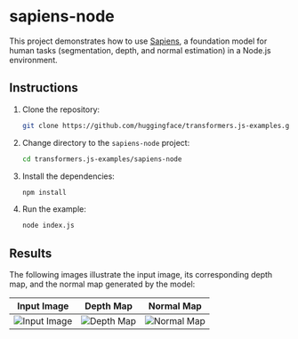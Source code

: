 # sapiens-node

This project demonstrates how to use [Sapiens](https://github.com/facebookresearch/sapiens), a foundation model for human tasks (segmentation, depth, and normal estimation) in a Node.js environment.

## Instructions

1. Clone the repository:
   ```sh
   git clone https://github.com/huggingface/transformers.js-examples.git
   ```
2. Change directory to the `sapiens-node` project:
   ```sh
   cd transformers.js-examples/sapiens-node
   ```
3. Install the dependencies:
   ```sh
   npm install
   ```
4. Run the example:
   ```sh
   node index.js
   ```

## Results

The following images illustrate the input image, its corresponding depth map, and the normal map generated by the model:

| Input Image                        | Depth Map                        | Normal Map                         |
| ---------------------------------- | -------------------------------- | ---------------------------------- |
| ![Input Image](./assets/image.jpg) | ![Depth Map](./assets/depth.png) | ![Normal Map](./assets/normal.png) |
